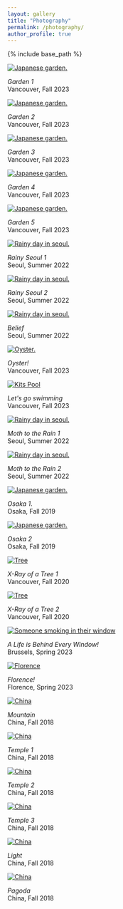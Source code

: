 ```yaml
---
layout: gallery
title: "Photography"
permalink: /photography/
author_profile: true
---
```


{% include base_path %}
  <div class="photo-item">
    <a href="/images/photos/1garden-1.jpg">
      <img src="/images/photos/1garden-1.jpg" alt="Japanese garden." class="photo-thumbnail">
    </a>
    <p><i>Garden 1</i> <br> Vancouver, Fall 2023</p>
  </div>

  <div class="photo-item">
    <a href="/images/photos/1garden-2.jpg">
      <img src="/images/photos/1garden-2.jpg" alt="Japanese garden." class="photo-thumbnail">
    </a>
    <p><i>Garden 2</i> <br> Vancouver, Fall 2023</p>
  </div>

  <div class="photo-item">
    <a href="/images/photos/1garden-3.jpg">
      <img src="/images/photos/1garden-3.jpg" alt="Japanese garden." class="photo-thumbnail">
    </a>
    <p><i>Garden 3</i> <br> Vancouver, Fall 2023</p>
  </div>

  <div class="photo-item">
    <a href="/images/photos/1garden-4.jpg">
      <img src="/images/photos/1garden-5.jpg" alt="Japanese garden." class="photo-thumbnail">
    </a>
    <p><i>Garden 4</i> <br> Vancouver, Fall 2023</p>
  </div>

  <div class="photo-item">
    <a href="/images/photos/1garden-5.jpg">
      <img src="/images/photos/1garden-4.jpg" alt="Japanese garden." class="photo-thumbnail">
    </a>
    <p><i>Garden 5</i> <br> Vancouver, Fall 2023</p>
  </div>
  
<div class="photo-item">
  <a href="/images/photos/0seoul-1.jpg">
    <img src="/images/photos/0seoul-1.jpg" alt="Rainy day in seoul." class="photo-thumbnail">
  </a>
  <p><i>Rainy Seoul 1</i> <br> Seoul, Summer 2022</p>
</div>

<div class="photo-item">
  <a href="/images/photos/0seoul-3.jpg">
    <img src="/images/photos/0seoul-3.jpg" alt="Rainy day in seoul." class="photo-thumbnail">
  </a>
  <p><i>Rainy Seoul 2</i> <br> Seoul, Summer 2022</p>
</div>

<div class="photo-item">
  <a href="/images/photos/0seoul-2.jpg">
    <img src="/images/photos/0seoul-2.jpg" alt="Rainy day in seoul." class="photo-thumbnail">
  </a>
  <p><i>Belief</i> <br> Seoul, Summer 2022</p>
</div>

<div class="photo-item">
  <a href="/images/photos/van-1.jpg">
    <img src="/images/photos/van-1.jpg" alt="Oyster." class="photo-thumbnail">
  </a>
  <p><i>Oyster!</i> <br> Vancouver, Fall 2023</p>
</div>

<div class="photo-item">
  <a href="/images/photos/van-3.jpg">
    <img src="/images/photos/van-3.jpg" alt="Kits Pool" class="photo-thumbnail">
  </a>
  <p><i>Let's go swimming</i> <br> Vancouver, Fall 2023</p>
</div>

<div class="photo-item">
  <a href="/images/photos/0seoul-4.jpg">
    <img src="/images/photos/0seoul-4.jpg" alt="Rainy day in seoul." class="photo-thumbnail">
  </a>
  <p><i>Moth to the Rain 1</i> <br> Seoul, Summer 2022</p>
</div>

<div class="photo-item">
  <a href="/images/photos/0seoul-5.jpg">
    <img src="/images/photos/0seoul-5.jpg" alt="Rainy day in seoul." class="photo-thumbnail">
  </a>
  <p><i>Moth to the Rain 2</i> <br> Seoul, Summer 2022</p>
</div>

<div class="photo-item">
  <a href="/images/photos/osaka-1.jpg">
    <img src="/images/photos/osaka-1.jpg" alt="Japanese garden." class="photo-thumbnail">
  </a>
  <p><i>Osaka 1</i>. <br> Osaka, Fall 2019</p>
</div>

<div class="photo-item">
  <a href="/images/photos/osaka-2.jpg">
    <img src="/images/photos/osaka-2.jpg" alt="Japanese garden." class="photo-thumbnail">
  </a>
  <p><i>Osaka 2</i> <br> Osaka, Fall 2019</p>
</div>

<div class="photo-item">
  <a href="/images/photos/tree-1.jpg">
    <img src="/images/photos/tree-1.jpg" alt="Tree" class="photo-thumbnail">
  </a>
  <p><i>X-Ray of a Tree 1</i> <br> Vancouver, Fall 2020</p>
</div>

<div class="photo-item">
  <a href="/images/photos/tree-2.jpg">
    <img src="/images/photos/tree-2.jpg" alt="Tree" class="photo-thumbnail">
  </a>
  <p><i>X-Ray of a Tree 2</i> <br> Vancouver, Fall 2020</p>
</div>

<div class="photo-item">
  <a href="/images/photos/window.jpg">
    <img src="/images/photos/window.jpg" alt="Someone smoking in their window" class="photo-thumbnail">
  </a>
  <p><i>A Life is Behind Every Window!</i> <br> Brussels, Spring 2023</p>
</div>

<div class="photo-item">
  <a href="/images/photos/florence.jpg">
    <img src="/images/photos/florence.jpg" alt="Florence" class="photo-thumbnail">
  </a>
  <p><i>Florence!</i> <br> Florence, Spring 2023</p>
</div>

<div class="photo-item">
  <a href="/images/photos/china-1.jpg">
    <img src="/images/photos/china-1.jpg" alt="China" class="photo-thumbnail">
  </a>
  <p><i>Mountain</i> <br> China, Fall 2018 </p>
</div>

<div class="photo-item">
  <a href="/images/photos/china-4.jpg">
    <img src="/images/photos/china-4.jpg" alt="China" class="photo-thumbnail">
  </a>
  <p><i>Temple 1</i> <br> China, Fall 2018 </p>
</div>

<div class="photo-item">
  <a href="/images/photos/china-2.jpg">
    <img src="/images/photos/china-2.jpg" alt="China" class="photo-thumbnail">
  </a>
  <p><i>Temple 2</i> <br> China, Fall 2018 </p>
</div>

<div class="photo-item">
  <a href="/images/photos/china-3.jpg">
    <img src="/images/photos/china-3.jpg" alt="China" class="photo-thumbnail">
  </a>
  <p><i>Temple 3</i> <br> China, Fall 2018 </p>
</div>

<div class="photo-item">
  <a href="/images/photos/china-5.jpg">
    <img src="/images/photos/china-5.jpg" alt="China" class="photo-thumbnail">
  </a>
  <p><i>Light</i> <br> China, Fall 2018 </p>
</div>

<div class="photo-item">
  <a href="/images/photos/china-6.jpg">
    <img src="/images/photos/china-6.jpg" alt="China" class="photo-thumbnail">
  </a>
  <p><i>Pagoda</i> <br> China, Fall 2018 </p>
</div>